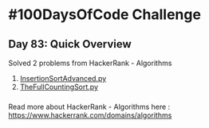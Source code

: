 # #100DaysOfCode Challenge
## Day 83: Quick Overview
Solved 2 problems from HackerRank - Algorithms
1. [InsertionSortAdvanced.py](https://github.com/sandeep-krishna/100DaysOfCode/blob/master/Day%2083/InsertionSortAdvanced.py)
2. [TheFullCountingSort.py](https://github.com/sandeep-krishna/100DaysOfCode/blob/master/Day%2083/TheFullCountingSort.py)
### 
Read more about HackerRank - Algorithms here : https://www.hackerrank.com/domains/algorithms